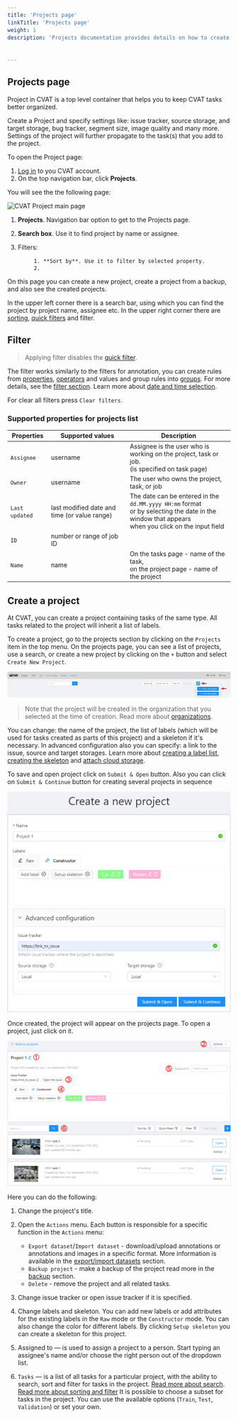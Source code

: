 ```yaml
---
title: 'Projects page'
linkTitle: 'Projects page'
weight: 1
description: 'Projects documentation provides details on how to create the CVAT Project, load the CVAT Project from a back up, aand navigate through the Project.'


---
```


## Projects page

Project in CVAT is a top level container that helps you to keep CVAT tasks better organized.

Create a Project and specify settings like: issue tracker, source storage, and target storage, bug tracker, segment size, image quality and many more. Settings of the project will further propagate to the task(s) that you add to the project.

To open the Project page:

1. [Log in](https://app.cvat.ai/) to you CVAT account.
2. On the top navigation bar, click **Projects**.

You will see the the following page:


![CVAT Project main page](/images/сvat-project-main-page.png)


1. **Projects**. Navigation bar option to get to the Projects page.
2. **Search box**. Use it to find project by name or assignee.
3. Filters:

            1. **Sort by**. Use it to filter by selected property.
            2.

On this page you can create a new project, create a project from a backup, and also see the created projects.

In the upper left corner there is a search bar, using which you can find the project by project name, assignee etc.
In the upper right corner there are [sorting][sorting], [quick filters][quick-filters] and filter.

## Filter

> Applying filter disables the [quick filter][quick-filters].

The filter works similarly to the filters for annotation,
you can create rules from [properties](#supported-properties-for-projects-list),
[operators][operators] and values and group rules into [groups][groups].
For more details, see the [filter section][create-filter].
Learn more about [date and time selection][data-and-time].

For clear all filters press `Clear filters`.

### Supported properties for projects list

| Properties     | Supported values                             | Description                                 |
| -------------- | -------------------------------------------- | ------------------------------------------- |
| `Assignee`     | username                                     | Assignee is the user who is working on the project, task or job. <br>(is specified on task page) |
| `Owner`        | username                                     | The user who owns the project, task, or job |
| `Last updated` | last modified date and time (or value range) | The date can be entered in the `dd.MM.yyyy HH:mm` format <br>or by selecting the date in the window that appears <br>when you click on the input field |
| `ID`           | number or range of job ID                    |                                             |
| `Name`         | name                                         | On the tasks page - name of the task,<br> on the project page - name of the project |

## Create a project

At CVAT, you can create a project containing tasks of the same type.
All tasks related to the project will inherit a list of labels.

To create a project, go to the projects section by clicking on the `Projects` item in the top menu.
On the projects page, you can see a list of projects, use a search,
or create a new project by clicking on the `+` button and select `Create New Project`.

![](/images/image190.jpg)

> Note that the project will be created in the organization that you selected at the time of creation.
> Read more about [organizations](/docs/manual/advanced/organization/).

You can change: the name of the project, the list of labels
(which will be used for tasks created as parts of this project) and a skeleton if it's necessary.
In advanced configuration also you can specify: a link to the issue, source and target storages.
Learn more about [creating a label list](/docs/manual/basics/creating_an_annotation_task/#labels),
[creating the skeleton](/docs/manual/advanced/annotation-with-skeletons/creating-the-skeleton/) and [attach cloud storage](/docs/manual/basics/attach-cloud-storage/).

To save and open project click on `Submit & Open` button. Also you
can click on `Submit & Continue` button for creating several projects in sequence

![](/images/image191.jpg)

Once created, the project will appear on the projects page. To open a project, just click on it.

![](/images/image192_mapillary_vistas.jpg)

Here you can do the following:

1. Change the project's title.
1. Open the `Actions` menu. Each button is responsible for a specific function in the `Actions` menu:
   - `Export dataset`/`Import dataset` - download/upload annotations or annotations and images in a specific format.
     More information is available in the [export/import datasets](/docs/manual/advanced/export-import-datasets/)
     section.
   - `Backup project` - make a backup of the project read more in the [backup](/docs/manual/advanced/backup/) section.
   - `Delete` - remove the project and all related tasks.
1. Change issue tracker or open issue tracker if it is specified.
1. Change labels and skeleton.
   You can add new labels or add attributes for the existing labels in the `Raw` mode or the `Constructor` mode.
   You can also change the color for different labels.
   By clicking `Setup skeleton` you can create a skeleton for this project.

1. Assigned to — is used to assign a project to a person.
   Start typing an assignee's name and/or choose the right person out of the dropdown list.
1. `Tasks` — is a list of all tasks for a particular project, with the ability to search,
   sort and filter for tasks in the project.
   [Read more about search](/docs/manual/advanced/search/).
   [Read more about sorting and filter](/docs/manual/advanced/filter/#sort-and-filter-projects-tasks-and-jobs)
It is possible to choose a subset for tasks in the project. You can use the available options
(`Train`, `Test`, `Validation`) or set your own.

[create-filter]: /docs/manual/advanced/filter/#create-a-filter
[operators]: /docs/manual/advanced/filter/#supported-operators-for-properties
[groups]: /docs/manual/advanced/filter/#groups
[data-and-time]: /docs/manual/advanced/filter#date-and-time-selection
[sorting]: /docs/manual/advanced/filter/#sort-by
[quick-filters]: /docs/manual/advanced/filter/#quick-filters
